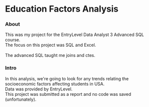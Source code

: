 # Education Factors Analysis

### About
This was my project for the EntryLevel Data Analyst 3 Advanced SQL course.<br>
The focus on this project was SQL and Excel. <br>
<br>
The advanced SQL taught me joins and ctes.

### Intro
In this analysis, we're going to look for any trends relating the socioeconomic factors affecting students in USA. <br>
Data was provided by EntryLevel.
<br>
This project was submitted as a report and no code was saved (unfortunately).

